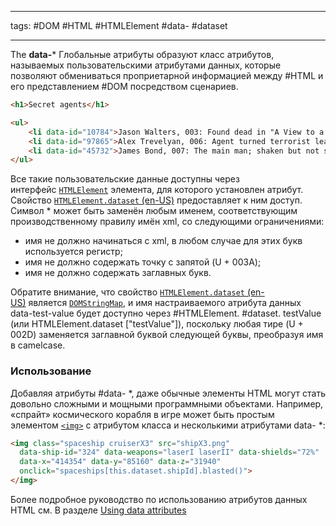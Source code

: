 ____
tags: #DOM #HTML #HTMLElement  #data- #dataset 

_____

The **data-*** Глобальные атрибуты образуют класс атрибутов, называемых пользовательскими атрибутами данных, которые позволяют обмениваться проприетарной информацией между #HTML и его представлением #DOM посредством сценариев.

~~~html
<h1>Secret agents</h1>

<ul>
    <li data-id="10784">Jason Walters, 003: Found dead in "A View to a Kill".</li>
    <li data-id="97865">Alex Trevelyan, 006: Agent turned terrorist leader; James' nemesis in "Goldeneye".</li>
    <li data-id="45732">James Bond, 007: The main man; shaken but not stirred.</li>
</ul>
~~~

Все такие пользовательские данные доступны через интерфейс [`HTMLElement`](https://developer.mozilla.org/ru/docs/Web/API/HTMLElement) элемента, для которого установлен атрибут. Свойство [`HTMLElement.dataset` (en-US)](https://developer.mozilla.org/en-US/docs/Web/API/HTMLElement/dataset "Currently only available in English (US)") предоставляет к ним доступ. Символ * может быть заменён любым именем, соответствующим производственному правилу имён xml, со следующими ограничениями:

-   имя не должно начинаться с xml, в любом случае для этих букв используется регистр;
-   имя не должно содержать точку с запятой (U + 003A);
-   имя не должно содержать заглавных букв.

Обратите внимание, что свойство [`HTMLElement.dataset` (en-US)](https://developer.mozilla.org/en-US/docs/Web/API/HTMLElement/dataset "Currently only available in English (US)") является [`DOMStringMap`](https://developer.mozilla.org/ru/docs/Web/API/DOMStringMap), и имя настраиваемого атрибута данных data-test-value будет доступно через #HTMLElement. #dataset. testValue (или HTMLElement.dataset ["testValue"]), поскольку любая тире (U + 002D) заменяется заглавной буквой следующей буквы, преобразуя имя в camelcase.

### Использование

Добавляя атрибуты #data- *, даже обычные элементы HTML могут стать довольно сложными и мощными программными объектами. Например, «спрайт» космического корабля в игре может быть простым элементом [`<img>`](https://developer.mozilla.org/ru/docs/Web/HTML/Element/img) с атрибутом класса и несколькими атрибутами data- *:

```html
<img class="spaceship cruiserX3" src="shipX3.png"
  data-ship-id="324" data-weapons="laserI laserII" data-shields="72%"
  data-x="414354" data-y="85160" data-z="31940"
  onclick="spaceships[this.dataset.shipId].blasted()">
</img>
```

Более подробное руководство по использованию атрибутов данных HTML см. В разделе [Using data attributes](https://developer.mozilla.org/ru/docs/Learn/HTML/Howto/Use_data_attributes)
